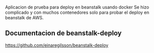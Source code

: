 Aplicacion de prueba para deploy en beanstalk usando docker
Se hizo complicado y con muchos contenedores solo para probar el deploy en beanstalk de AWS.

## Documentacion de beanstalk-deploy

https://github.com/einaregilsson/beanstalk-deploy
